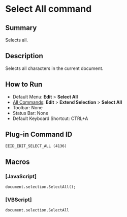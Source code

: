 # Select All command

## Summary

Selects all.

## Description

Selects all characters in the current document.

## How to Run

- Default Menu: **Edit** \> **Select All**
- [All Commands](../tools/all_commands): **Edit** \> **Extend Selection**
\> **Select All**
- Toolbar: None
- Status Bar: None
- Default Keyboard Shortcut: CTRL+A

## Plug-in Command ID

```
EEID_EDIT_SELECT_ALL (4136)```

## Macros

### \[JavaScript\]

```
document.selection.SelectAll();
```

### \[VBScript\]

```
document.selection.SelectAll
```
